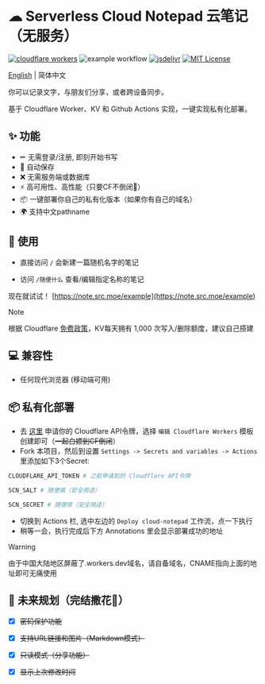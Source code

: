 # ☁ Serverless Cloud Notepad 云笔记（无服务）

[![cloudflare workers](https://badgen.net/badge/a/Cloudflare%20Workers/orange?icon=https%3A%2F%2Fworkers.cloudflare.com%2Fresources%2Flogo%2Flogo.svg&label=)](https://workers.cloudflare.com/)
![example workflow](https://github.com/s0urcelab/serverless-cloud-notepad/actions/workflows/deploy.yml/badge.svg)
[![jsdelivr](https://img.shields.io/badge/jsdelivr-cdn-brightgreen)](https://www.jsdelivr.com/)
[![MIT License](https://img.shields.io/badge/license-MIT-blue.svg)](https://github.com/dotzero/pad/blob/master/LICENSE)

[English](./README.md) | 简体中文

你可以记录文字，与朋友们分享，或者跨设备同步。

基于 Cloudflare Worker、KV 和 Github Actions 实现，一键实现私有化部署。

## ✨ 功能

- ✏ 无需登录/注册, 即刻开始书写
- 💾 自动保存
- ❌ 无需服务端或数据库
- ⚡ 高可用性、高性能（只要CF不倒闭🤣）
- 📦 一键部署你自己的私有化版本（如果你有自己的域名）
- 🌍 支持中文pathname

## 🔨 使用

- 直接访问 `/` 会新建一篇随机名字的笔记

- 访问 `/随便什么` 查看/编辑指定名称的笔记

现在就试试！ [https://note.src.moe/example](https://note.src.moe/example)

> [!NOTE]
> 根据 Cloudflare [免费政策](https://developers.cloudflare.com/kv/platform/limits/)，KV每天拥有 1,000 次写入/删除额度，建议自己搭建

## 💻 兼容性

- 任何现代浏览器 (移动端可用)

## 📦 私有化部署

- 去 [这里](https://dash.cloudflare.com/profile/api-tokens) 申请你的 Cloudflare API令牌，选择 `编辑 Cloudflare Workers` 模板创建即可（~~一起白嫖到CF倒闭~~）
- Fork 本项目，然后到设置 `Settings -> Secrets and variables -> Actions` 里添加如下3个Secret:
```bash
CLOUDFLARE_API_TOKEN # 之前申请到的 Cloudflare API令牌

SCN_SALT # 随便填（安全用途）

SCN_SECRET # 随便填（安全用途）
```
- 切换到 Actions 栏, 选中左边的 `Deploy cloud-notepad` 工作流，点一下执行
- 稍等一会，执行完成后下方 Annotations 里会显示部署成功的地址
> [!WARNING]
> 由于中国大陆地区屏蔽了.workers.dev域名，请自备域名，CNAME指向上面的地址即可无痛使用

## 👀 未来规划（完结撒花🎉）

- [x] ~~密码保护功能~~
- [x] ~~支持URL链接和图片（Markdown模式）~~
- [x] ~~只读模式（分享功能）~~
- [x] ~~显示上次修改时间~~

